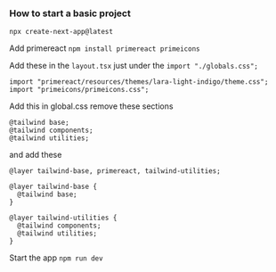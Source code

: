 ### How to start a basic project

`npx create-next-app@latest`

Add primereact
`npm install primereact primeicons`

Add these in the `layout.tsx` just under the `import "./globals.css";` 
```
import "primereact/resources/themes/lara-light-indigo/theme.css";
import "primeicons/primeicons.css";
```


Add this in global.css
remove these sections
```
@tailwind base;
@tailwind components;
@tailwind utilities;
```

and add these
```
@layer tailwind-base, primereact, tailwind-utilities;

@layer tailwind-base {
  @tailwind base;
}

@layer tailwind-utilities {
  @tailwind components;
  @tailwind utilities;
}
```

Start the app
`npm run dev`